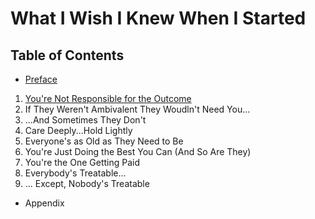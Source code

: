 # What I Wish I Knew When I Started

## Table of Contents

- [Preface](./Preface.md)
1. [You're Not Responsible for the Outcome](./Not_Responsible.md)
2. If They Weren't Ambivalent They Woudln't Need You...
3. ...And Sometimes They Don't
4. Care Deeply...Hold Lightly
5. Everyone's as Old as They Need to Be
6. You're Just Doing the Best You Can (And So Are They)
7. You're the One Getting Paid
8. Everybody's Treatable...
9. ... Except, Nobody's Treatable
- Appendix
